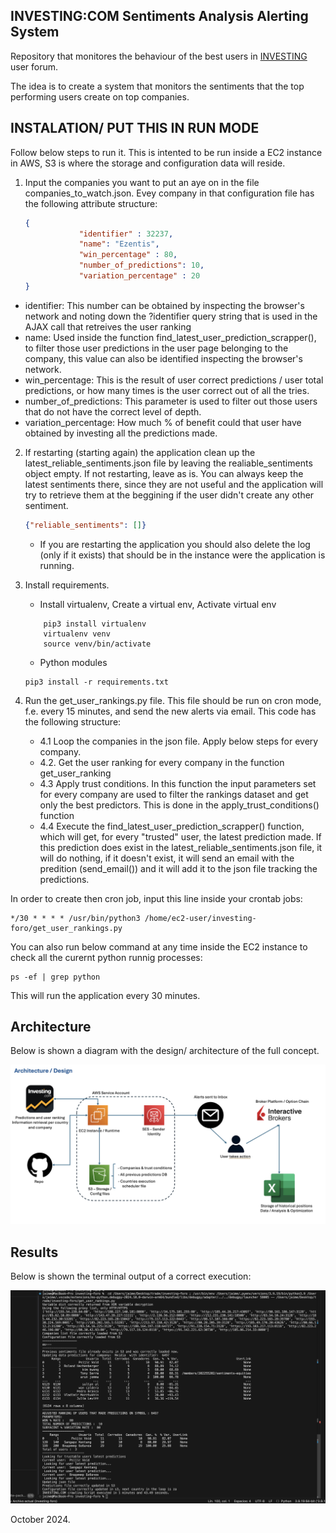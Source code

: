 ## INVESTING:COM Sentiments Analysis Alerting System

Repository that monitores the behaviour of the best users in [INVESTING](https://investing.com) user forum.

The idea is to create a system that monitors the sentiments that the top performing users create on top companies.

## INSTALATION/ PUT THIS IN RUN MODE

Follow below steps to run it. This is intented to be run inside a EC2 instance in AWS, S3 is where the storage and configuration data will reside.

1. Input the companies you want to put an aye on in the file companies_to_watch.json. Evey company in that configuration file has the following attribute structure:

    ````json
    {
                "identifier" : 32237, 
                "name": "Ezentis",
                "win_percentage" : 80,
                "number_of_predictions": 10,
                "variation_percentage" : 20
    }

* identifier: This number can be obtained by inspecting the browser's network and noting down the ?identifier query string that is used in the AJAX call that retreives the user ranking
* name: Used inside the function find_latest_user_prediction_scrapper(), to filter those user predictions in the user page belonging to the company, this value can also be identified inspecting the browser's network.
* win_percentage: This is the result of user correct predictions / user total predictions, or how many times is the user correct out of all the tries.
* number_of_predictions: This parameter is used to filter out those users that do not have the correct level of depth.
* variation_percentage: How much % of benefit could that user have obtained by investing all the predictions made.

2. If restarting (starting again) the application clean up the latest_reliable_sentiments.json file by leaving the realiable_sentiments object empty. If not restarting, leave as is. You can always keep the latest sentiments there, since they are not useful and the application will try to retrieve them at the beggining if the user didn't create any other sentiment.

    ````json 
    {"reliable_sentiments": []}
    `````

    - If you are restarting the application you should also delete the log (only if it exists) that should be in the instance were the application is running.

3. Install requirements.

    - Install virtualenv, Create a virtual env, Activate virtual env
    ```console
        pip3 install virtualenv
        virtualenv venv
        source venv/bin/activate
    ```
    - Python modules
    ```console
    pip3 install -r requirements.txt
    ```

4. Run the get_user_rankings.py file. This file should be run on cron mode, f.e. every 15 minutes, and send the new alerts via email. This code has the following structure:

    - 4.1 Loop the companies in the json file. Apply below steps for every company.
    - 4.2. Get the user ranking for every company in the function get_user_ranking
    - 4.3 Apply trust conditions. In this function the input parameters set for every company are used to filter the rankings dataset and get only the best predictors. This is done in the apply_trust_conditions() function
    - 4.4 Execute the find_latest_user_prediction_scrapper() function, which will get, for every "trusted" user, the latest prediction made. If this prediction does exist in the latest_reliable_sentiments.json file, it will do nothing, if it doesn't exist, it will send an email with the predition (send_email()) and it will add it to the json file tracking the predictions.

In order to create then cron job, input this line inside your crontab jobs:

```console
*/30 * * * * /usr/bin/python3 /home/ec2-user/investing-foro/get_user_rankings.py
```

You can also run below command at any time inside the EC2 instance to check all the curernt python runnig processes:

```console
ps -ef | grep python
```

This will run the application every 30 minutes.

## Architecture

Below is shown a diagram with the design/ architecture of the full concept.

![Arquitecture](resources/Arqui.png)

## Results

Below is shown the terminal output of a correct execution:

![Terminal Output](resources/Correct_execution.png)

October 2024.